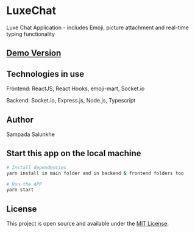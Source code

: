 # LuxeChat
Luxe Chat Application - includes Emoji, picture attachment and real-time typing functionality

## [Demo Version](https://antishev-chat-app.herokuapp.com/)

## Technologies in use

Frontend: ReactJS, React Hooks, emoji-mart, Socket.io

Backend: Socket.io, Express.js, Node.js, Typescript

## Author

Sampada Salunkhe

## Start this app on the local machine
```bash
# Install dependencies
yarn install in main folder and in backend & frontend folders too

# Run the APP
yarn start
```
## License

This project is open source and available under the [MIT License](LICENSE).
